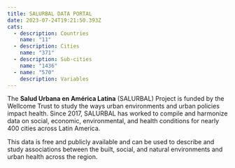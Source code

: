 ```yaml
---
title: SALURBAL DATA PORTAL
date: 2023-07-24T19:21:50.393Z
cats:
  - description: Countries
    name: "11"
  - description: Cities
    name: "371"
  - description: Sub-cities
    name: "1436"
  - name: "570"
    description: Variables
---
```

The **Salud Urbana en América Latina** (SALURBAL) Project is funded by the Wellcome Trust to study the ways urban environments and urban policies impact health. Since 2017, SALURBAL has worked to compile and harmonize data on social, economic, environmental, and health conditions for nearly 400 cities across Latin America.

This data is free and publicly available and can be used to describe and study associations between the built, social, and natural environments and urban health across the region.